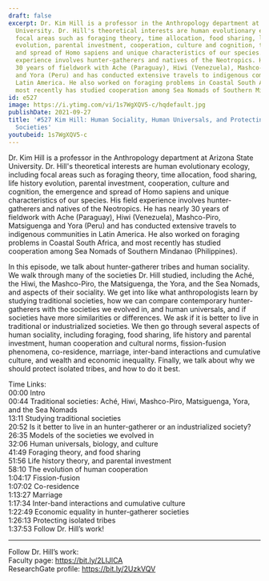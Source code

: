 ```yaml
---
draft: false
excerpt: Dr. Kim Hill is a professor in the Anthropology department at Arizona State
  University. Dr. Hill's theoretical interests are human evolutionary ecology, including
  focal areas such as foraging theory, time allocation, food sharing, life history
  evolution, parental investment, cooperation, culture and cognition, the emergence
  and spread of Homo sapiens and unique characteristics of our species. His field
  experience involves hunter-gatherers and natives of the Neotropics. He has nearly
  30 years of fieldwork with Ache (Paraguay), Hiwi (Venezuela), Mashco-Piro, Matsiguenga
  and Yora (Peru) and has conducted extensive travels to indigenous communities in
  Latin America. He also worked on foraging problems in Coastal South Africa, and
  most recently has studied cooperation among Sea Nomads of Southern Mindanao (Philippines).
id: e527
image: https://i.ytimg.com/vi/1s7WgXQV5-c/hqdefault.jpg
publishDate: 2021-09-27
title: '#527 Kim Hill: Human Sociality, Human Universals, and Protecting Isolated
  Societies'
youtubeid: 1s7WgXQV5-c
---
```

Dr. Kim Hill is a professor in the Anthropology department at Arizona State University. Dr. Hill's theoretical interests are human evolutionary ecology, including focal areas such as foraging theory, time allocation, food sharing, life history evolution, parental investment, cooperation, culture and cognition, the emergence and spread of Homo sapiens and unique characteristics of our species. His field experience involves hunter-gatherers and natives of the Neotropics. He has nearly 30 years of fieldwork with Ache (Paraguay), Hiwi (Venezuela), Mashco-Piro, Matsiguenga and Yora (Peru) and has conducted extensive travels to indigenous communities in Latin America. He also worked on foraging problems in Coastal South Africa, and most recently has studied cooperation among Sea Nomads of Southern Mindanao (Philippines).

In this episode, we talk about hunter-gatherer tribes and human sociality. We walk through many of the societies Dr. Hill studied, including the Aché, the Hiwi, the Mashco-Piro, the Matsiguenga, the Yora, and the Sea Nomads, and aspects of their sociality. We get into like what anthropologists learn by studying traditional societies, how we can compare contemporary hunter-gatherers with the societies we evolved in, and human universals, and if societies have more similarities or differences. We ask if it is better to live in traditional or industrialized societies. We then go through several aspects of human sociality, including foraging, food sharing, life history and parental investment, human cooperation and cultural norms, fission-fusion phenomena, co-residence, marriage, inter-band interactions and cumulative culture, and wealth and economic inequality. Finally, we talk about why we should protect isolated tribes, and how to do it best.

Time Links:  
00:00  Intro  
00:44  Traditional societies: Aché, Hiwi, Mashco-Piro, Matsiguenga, Yora, and the Sea Nomads  
13:11  Studying traditional societies  
20:52  Is it better to live in an hunter-gatherer or an industrialized society?  
26:35  Models of the societies we evolved in  
32:06  Human universals, biology, and culture  
41:49  Foraging theory, and food sharing  
51:56  Life history theory, and parental investment  
58:10  The evolution of human cooperation  
1:04:17  Fission-fusion  
1:07:02  Co-residence  
1:13:27  Marriage  
1:17:34  Inter-band interactions and cumulative culture  
1:22:49  Economic equality in hunter-gatherer societies  
1:26:13  Protecting isolated tribes  
1:37:53  Follow Dr. Hill’s work!

---

Follow Dr. Hill’s work:  
Faculty page: https://bit.ly/2LIJlCA  
ResearchGate profile: https://bit.ly/2UzkVQV

